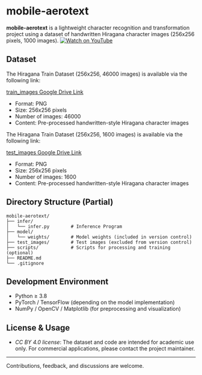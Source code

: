 # mobile-aerotext

**mobile-aerotext** is a lightweight character recognition and transformation project using a dataset of handwritten Hiragana character images (256x256 pixels, 1000 images).
[![Watch on YouTube](https://img.youtube.com/vi/zxwabglNMT0/0.jpg)](https://youtu.be/zxwabglNMT0?si=ltFUmZbv-KYWacYm)

## Dataset

The Hiragana Train Dataset (256x256, 46000 images) is available via the following link:

[train_images Google Drive Link](https://drive.google.com/file/d/1oKIFJD2T-bTw3Y_d1SU3SvIjHKCjCq6v/view?usp=drive_link)

- Format: PNG
- Size: 256x256 pixels
- Number of images: 46000
- Content: Pre-processed handwritten-style Hiragana character images

The Hiragana Train Dataset (256x256, 1600 images) is available via the following link:

[test_images Google Drive Link](https://drive.google.com/file/d/1A-qv_GlGpE46OKY9vRzmBpvBK3dWHcFS/view?usp=drive_link)

- Format: PNG
- Size: 256x256 pixels
- Number of images: 1600
- Content: Pre-processed handwritten-style Hiragana character images

## Directory Structure (Partial)

```
mobile-aerotext/
├── infer/
│   └── infer.py        # Inference Program
├── model/
│   └── weights/        # Model weights (included in version control)
├── test_images/        # Test images (excluded from version control)
├── scripts/            # Scripts for processing and training (optional)
├── README.md
└── .gitignore
```

## Development Environment

- Python ≥ 3.8
- PyTorch / TensorFlow (depending on the model implementation)
- NumPy / OpenCV / Matplotlib (for preprocessing and visualization)

## License & Usage

- _CC BY 4.0 license_: The dataset and code are intended for academic use only. For commercial applications, please contact the project maintainer.

---

Contributions, feedback, and discussions are welcome.
